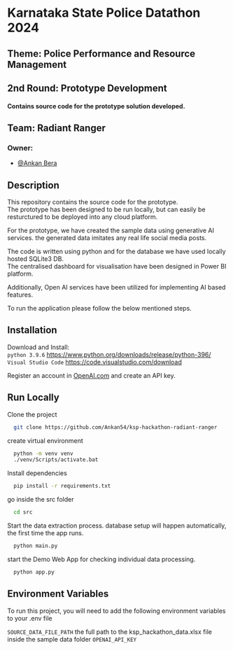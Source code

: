 # Karnataka State Police Datathon 2024
## Theme:  Police Performance and Resource Management
## 2nd Round: Prototype Development
#### Contains source code for the prototype solution developed.  

## Team: Radiant Ranger

### Owner:
- [@Ankan Bera](https://www.github.com/Ankan54)

## Description
This repository contains the source code for the prototype.  
The prototype has been designed to be run locally, but can easily be resturctured to be deployed into any cloud platform.

For the prototype, we have created the sample data using generative AI services. the generated data imitates any real life social media posts.

The code is written using python and for the database we have used locally hosted SQLite3 DB.  
The centralised dashboard for visualisation have been designed in Power BI platform.    

Additionally, Open AI services have been utilized for implementing AI based features.

To run the application please follow the below mentioned steps.  
## Installation

Download and Install:   
`python 3.9.6` https://www.python.org/downloads/release/python-396/  
`Visual Studio Code` https://code.visualstudio.com/download

Register an account in [OpenAI.com](https://www.openai.com) and create an API key.

## Run Locally

Clone the project

```bash
  git clone https://github.com/Ankan54/ksp-hackathon-radiant-ranger
```

create virtual environment

```bash
  python -m venv venv
  ./venv/Scripts/activate.bat
```

Install dependencies

```bash
  pip install -r requirements.txt
```

go inside the src folder

```bash
  cd src
```

Start the data extraction process. database setup will happen automatically, the first time the app runs.

```bash
  python main.py
```

start the Demo Web App for checking individual data processing.
```bash
  python app.py
```

## Environment Variables

To run this project, you will need to add the following environment variables to your .env file

`SOURCE_DATA_FILE_PATH`  the full path to the ksp_hackathon_data.xlsx file inside the sample data folder
`OPENAI_API_KEY`  

